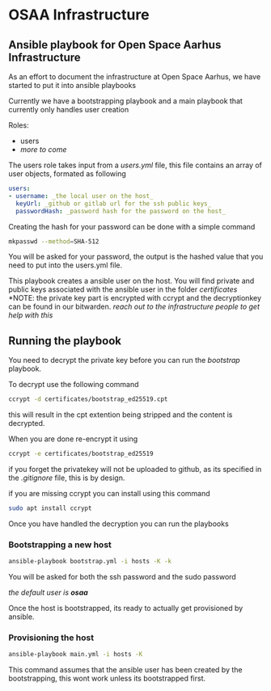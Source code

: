 # OSAA Infrastructure

## Ansible playbook for Open Space Aarhus Infrastructure

As an effort to document the infrastructure at Open Space Aarhus, we have started to put it into ansible playbooks

Currently we have a bootstrapping playbook and a main playbook that currently only handles user creation

Roles:

- users
- _more to come_

The users role takes input from a _users.yml_ file, this file contains an array of user objects, formated as following

```yaml
users:
- username: _the local user on the host_
  keyUrl: _github or gitlab url for the ssh public keys_
  passwordHash: _password hash for the password on the host_
```

Creating the hash for your password can be done with a simple command

```bash
mkpasswd --method=SHA-512
```

You will be asked for your password, the output is the hashed value that you need to put into the users.yml file.

This playbook creates a ansible user on the host. You will find private and public keys associated with the ansible user in the folder _certificates_
*NOTE: the private key part is encrypted with ccrypt and the decryptionkey can be found in our bitwarden.
_reach out to the infrastructure people to get help with this_

## Running the playbook

You need to decrypt the private key before you can run the _bootstrap_ playbook.

To decrypt use the following command

```bash
ccrypt -d certificates/bootstrap_ed25519.cpt
```

this will result in the cpt extention being stripped and the content is decrypted.

When you are done re-encrypt it using

```bash
ccrypt -e certificates/bootstrap_ed25519
```

if you forget the privatekey will not be uploaded to github, as its specified in the _.gitignore_ file, this is by design.

if you are missing ccrypt you can install using this command

```bash
sudo apt install ccrypt
```

Once you have handled the decryption you can run the playbooks

### Bootstrapping a new host

```bash
ansible-playbook bootstrap.yml -i hosts -K -k
```

You will be asked for both the ssh password and the sudo password

_the default user is **osaa**_

Once the host is bootstrapped, its ready to actually get provisioned by ansible.

### Provisioning the host

```bash
ansible-playbook main.yml -i hosts -K
```

This command assumes that the ansible user has been created by the bootstrapping, this wont work unless its bootstrapped first.
